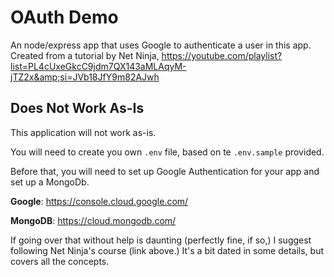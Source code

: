 # OAuth Demo
An node/express app that uses Google to authenticate a user in this app. Created from a tutorial by Net Ninja, https://youtube.com/playlist?list=PL4cUxeGkcC9jdm7QX143aMLAqyM-jTZ2x&amp;si=JVb18JfY9m82AJwh

## Does Not Work As-Is
This application will not work as-is.

You will need to create you own `.env` file, based on te `.env.sample` provided.

Before that, you will need to set up Google Authentication for your app and set up a MongoDb.

**Google**: https://console.cloud.google.com/

**MongoDB**: https://cloud.mongodb.com/

If going over that without help is daunting (perfectly fine, if so,) I suggest following Net Ninja's course (link above.) It's a bit dated in some details, but covers all the concepts.
